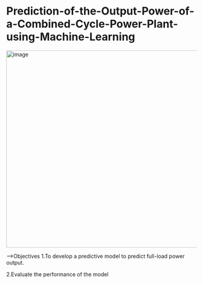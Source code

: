 # Prediction-of-the-Output-Power-of-a-Combined-Cycle-Power-Plant-using-Machine-Learning

<img width="521" alt="image" src="https://user-images.githubusercontent.com/105508197/204562731-32f6d667-8fd9-4658-b064-021d2979fc1a.png">

-->Objectives
1.To develop a predictive model to predict full-load power output.

2.Evaluate the performance of the model
